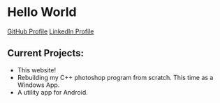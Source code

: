 <html>
<head>
  <title> jonburleson.github.io </title>
  <meta name="author" content="Jonathan Jettenberger-Burleson">
  <link rel="stylesheet" href="styles.css">
</head>
<body>
  <div class="header">
    <h1>Hello World</h1>
  </div>
  <div class="sidebar">
    <a href="https://github.com/jonburleson">GitHub Profile</a>
    <a href="https://www.linkedin.com/in/jonathan-jettenberger-burleson-633677126/">LinkedIn Profile</a>
  </div>
  <div class="content">
    <h2>Current Projects:</h2>
    <ul>
      <li>This website!</li>
      <li>Rebuilding my C++ photoshop program from scratch. This time as a Windows App.</li>
      <li>A utility app for Android.</li>
	  </ul>
  </div>
</body>
</html>